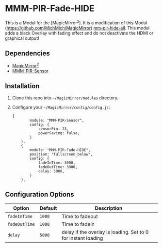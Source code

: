# MMM-PIR-Fade-HIDE

This is a Modul for the [MagicMirror<sup>2</sup>]. It is a modification of this Modul (https://github.com/MichMich/MagicMirror) [mm-pir-hide-all](https://github.com/phrazelle/mm-pir-hide-all).
This modul adds a black Overlay with fading effect and do not deactivate the HDMI or graphical output!

## Dependencies

-   [MagicMirror<sup>2</sup>](https://github.com/MichMich/MagicMirror)
-   [MMM-PIR-Sensor](https://github.com/paviro/MMM-PIR-Sensor)

## Installation

1. Clone this repo into `~/MagicMirror/modules` directory.
2. Configure your `~/MagicMirror/config/config.js`:

    ```
    {
			module: "MMM-PIR-Sensor",
			config: {
				sensorPin: 23,
				powerSaving: false,
			}
		},
		{
			module: "MMM-PIR-Fade-HIDE",
			position: "fullscreen_below",
			config: {
				fadeInTime: 3000,
				fadeOutTime: 3000,
				delay: 5000,
			}
		},
    ```

## Configuration Options

| **Option**         | **Default**                              | **Description**                         |
| ------------------ | ---------------------------------------- | --------------------------------------- |
| `fadeInTime`       | `1000`                                   | Time to fadeout     |
| `fadeOutTime`      | `1000`                                   | Time to fadein   |
| `delay`            | `5000`                                   | delay if the overlay is loading. Set to 0 for instant loading        |

